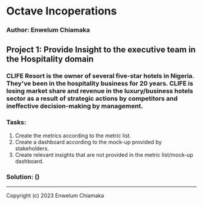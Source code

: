 # Octave Incoperations
### Author: Enwelum Chiamaka

## Project 1: Provide Insight to the executive team in the Hospitality domain
### CLIFE Resort is the owner of several five-star hotels in Nigeria. They've been in the hospitality business for 20 years. CLIFE is losing market share and revenue in the luxury/business hotels sector as a result of strategic actions by competitors and ineffective decision-making by management.
### Tasks:
1. Create the metrics according to the metric list.
2. Create a dashboard according to the mock-up provided by stakeholders.
3. Create relevant insights that are not provided in the metric list/mock-up dashboard.

### Solution: ()

---

Copyright (c) 2023 Enwelum Chiamaka
